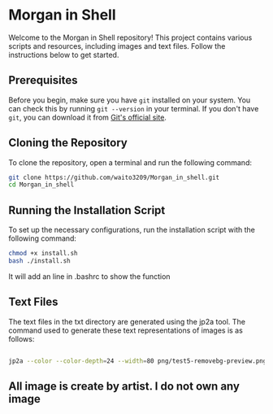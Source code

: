 # Morgan in Shell

Welcome to the Morgan in Shell repository! This project contains various scripts and resources, including images and text files. Follow the instructions below to get started.

## Prerequisites

Before you begin, make sure you have `git` installed on your system. You can check this by running `git --version` in your terminal. If you don't have `git`, you can download it from [Git's official site](https://git-scm.com/downloads).

## Cloning the Repository

To clone the repository, open a terminal and run the following command:

```bash
git clone https://github.com/waito3209/Morgan_in_shell.git
cd Morgan_in_shell
```
## Running the Installation Script

To set up the necessary configurations, run the installation script with the following command:

```bash
chmod +x install.sh
bash ./install.sh
```
It will add an line in  .bashrc to show the function 


## Text Files

The text files in the txt directory are generated using the jp2a tool. The command used to generate these text representations of images is as follows:

```bash

jp2a --color --color-depth=24 --width=80 png/test5-removebg-preview.png
```
## All image is create by artist. I do not own any image
